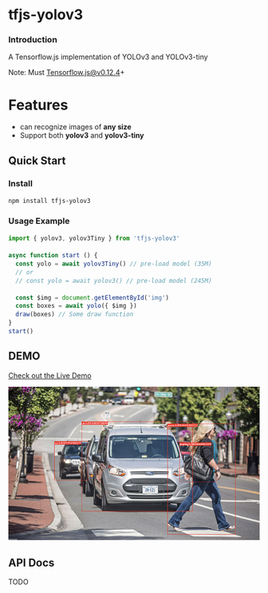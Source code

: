 # tfjs-yolov3

### Introduction

A Tensorflow.js implementation of YOLOv3 and YOLOv3-tiny

Note: Must Tensorflow.js@v0.12.4+

# Features
- can recognize images of **any size**
- Support both **yolov3** and **yolov3-tiny**

## Quick Start

### Install

```
npm install tfjs-yolov3
```

### Usage Example

```javascript
import { yolov3, yolov3Tiny } from 'tfjs-yolov3'

async function start () {
  const yolo = await yolov3Tiny() // pre-load model (35M)
  // or
  // const yolo = await yolov3() // pre-load model (245M)

  const $img = document.getElementById('img')
  const boxes = await yolo({ $img }) 
  draw(boxes) // Some draw function
}
start()
```

## DEMO

[Check out the Live Demo](https://zqingr.github.io/tfjs-yolov3-demo/)  
  
![demo](./docs/img/demo1.jpg)




## API Docs

TODO
